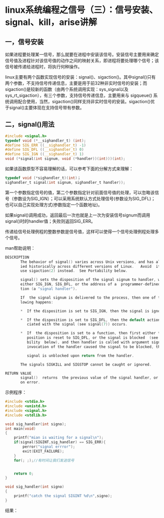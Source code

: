 # linux系统编程之信号（三）：信号安装、signal、kill，arise讲解


## 一，信号安装
如果进程要处理某一信号，那么就要在进程中安装该信号。安装信号主要用来确定信号值及进程针对该信号值的动作之间的映射关系，即进程将要处理哪个信号；该信号被传递给进程时，将执行何种操作。

linux主要有两个函数实现信号的安装：signal()、sigaction()。其中signal()只有两个参数，不支持信号传递信息，主要是用于前32种非实时信号的安装；而sigaction()是较新的函数（由两个系统调用实现：sys_signal以及sys_rt_sigaction），有三个参数，支持信号传递信息，主要用来与 sigqueue() 系统调用配合使用，当然，sigaction()同样支持非实时信号的安装。sigaction()优于signal()主要体现在支持信号带有参数。

## 二，signal()用法

```c
#include <signal.h>
typedef void (*__sighandler_t) (int);
#define SIG_ERR ((__sighandler_t) -1)
#define SIG_DFL ((__sighandler_t) 0)
#define SIG_IGN ((__sighandler_t) 1)
void (*signal(int signum, void (*handler))(int)))(int);
```

如果该函数原型不容易理解的话，可以参考下面的分解方式来理解：

```c
typedef void (*sighandler_t)(int)；
sighandler_t signal(int signum, sighandler_t handler));
```

第一个参数指定信号的值，第二个参数指定针对前面信号值的处理，可以忽略该信号（参数设为SIG_IGN）；可以采用系统默认方式处理信号(参数设为SIG_DFL)；也可以自己实现处理方式(参数指定一个函数地址)。

如果signal()调用成功，返回最后一次也就是上一次为安装信号signum而调用signal()时的handler值；失败则返回SIG_ERR。

传递给信号处理例程的整数参数是信号值，这样可以使得一个信号处理例程处理多个信号。

man帮助说明：

```c
DESCRIPTION 
       The behavior of signal() varies across Unix versions, and has also var- 
       ied historically across different versions of Linux.   Avoid  its  use: 
       use sigaction(2) instead.  See Portability below.

       signal() sets the disposition of the signal signum to handler, which is 
       either SIG_IGN, SIG_DFL, or the address of a  programmer-defined  func- 
       tion (a "signal handler").

       If  the signal signum is delivered to the process, then one of the fol- 
       lowing happens:

       *  If the disposition is set to SIG_IGN, then the signal is ignored.

       *  If the disposition is set to SIG_DFL, then the default action  asso- 
          ciated with the signal (see signal(7)) occurs.

       *  If  the disposition is set to a function, then first either the dis- 
          position is reset to SIG_DFL, or the signal is blocked  (see  Porta- 
          bility  below), and then handler is called with argument signum.  If 
          invocation of the handler caused the signal to be blocked, then  the

          signal is unblocked upon return from the handler.

       The signals SIGKILL and SIGSTOP cannot be caught or ignored.

RETURN VALUE 
       signal()  returns  the previous value of the signal handler, or SIG_ERR 
       on error. 
```

示例程序：

```c
#include <stdio.h>
#include <unistd.h>
#include <signal.h>
#include <stdlib.h>

void sig_handler(int signo);
int main(void)
{
    printf("mian is waiting for a signal\n");
    if(signal(SIGINT,sig_handler) == SIG_ERR){
        perror("signal errror");
        exit(EXIT_FAILURE);
    }
    for(; ;);//有时间让我们发送信号


    return 0;
}

void sig_handler(int signo)
{
    printf("catch the signal SIGINT %d\n",signo);
}
```


结果：